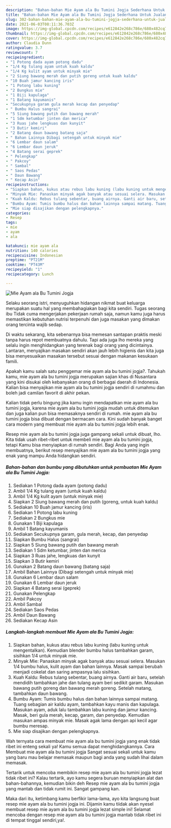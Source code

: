 ```yaml
---
description: "Bahan-bahan Mie Ayam ala Bu Tumini Jogja Sederhana Untuk Jualan"
title: "Bahan-bahan Mie Ayam ala Bu Tumini Jogja Sederhana Untuk Jualan"
slug: 302-bahan-bahan-mie-ayam-ala-bu-tumini-jogja-sederhana-untuk-jualan
date: 2021-06-03T08:11:36.703Z
image: https://img-global.cpcdn.com/recipes/e612842e268c786e/680x482cq70/mie-ayam-ala-bu-tumini-jogja-foto-resep-utama.jpg
thumbnail: https://img-global.cpcdn.com/recipes/e612842e268c786e/680x482cq70/mie-ayam-ala-bu-tumini-jogja-foto-resep-utama.jpg
cover: https://img-global.cpcdn.com/recipes/e612842e268c786e/680x482cq70/mie-ayam-ala-bu-tumini-jogja-foto-resep-utama.jpg
author: Claudia Dunn
ratingvalue: 3.7
reviewcount: 7
recipeingredient:
- "1 Potong dada ayam potong dadu"
- "1/4 Kg tulang ayam untuk kuah kaldu"
- "1/4 Kg kulit ayam untuk minyak mie"
- "2 Siung bawang merah dan putih goreng untuk kuah kaldu"
- "10 Buah jamur kancing iris"
- "1 Potong labu kuning"
- "2 Bungkus mie"
- "1 Biji kapulaga"
- "1 Batang kayumanis"
- "Secukupnya garam gula merah kecap dan penyedap"
- " Bumbu Halus sangrai"
- "5 Siung bawang putih dan bawang merah"
- "1 Sdm ketumbar jinten dan merica"
- "3 Ruas jahe lengkuas dan kunyit"
- "3 Butir kemiri"
- "2 Batang daun bawang batang saja"
- " Bahan Lainnya Dibagi setengah untuk minyak mie"
- "6 Lembar daun salam"
- "6 Lembar daun jeruk"
- "4 Batang serai geprek"
- " Pelengkap"
- " Pakcoy"
- " Sambal"
- " Saos Pedas"
- " Daun Bawang"
- " Kecap Asin"
recipeinstructions:
- "Siapkan bahan, kukus atau rebus labu kuning (labu kuning untuk mengentalkan). Kemudian blender bumbu halus tambahkan garam, sisihkan 1/4 untuk minyak mie."
- "Minyak Mie: Panaskan minyak agak banyak atau sesuai selera. Masukan 1/4 bumbu halus, kulit ayam dan bahan lainnya. Masak sampai berubah menjadi cokelat dan saring ampasnya lalu sisihkan."
- "Kuah Kaldu: Rebus tulang sebentar, buang airnya. Ganti air baru, setelah mendidih tambahkan jahe dan tulang ayam beri sedikit garam. Masukan bawang putih goreng dan bawang merah goreng. Setelah matang, tambahkan daun bawang."
- "Bumbu Ayam: Tumis bumbu halus dan bahan lainnya sampai matang. Tuang sebagian air kaldu ayam, tambahkan kayu manis dan kapulaga. Masukan ayam, aduk lalu tambahkan labu kuning dan jamur kancing. Masak, beri gula merah, kecap, garam, dan penyedap. Kemudian masukan ampas minyak mie. Masak agak lama dengan api kecil agar bumbu meresap."
- "Mie siap disajikan dengan pelengkapnya."
categories:
- Resep
tags:
- mie
- ayam
- ala

katakunci: mie ayam ala 
nutrition: 140 calories
recipecuisine: Indonesian
preptime: "PT21M"
cooktime: "PT43M"
recipeyield: "1"
recipecategory: Lunch

---
```



![Mie Ayam ala Bu Tumini Jogja](https://img-global.cpcdn.com/recipes/e612842e268c786e/680x482cq70/mie-ayam-ala-bu-tumini-jogja-foto-resep-utama.jpg)

Selaku seorang istri, menyuguhkan hidangan nikmat buat keluarga merupakan suatu hal yang membahagiakan bagi kita sendiri. Tugas seorang ibu Tidak cuma mengerjakan pekerjaan rumah saja, namun kamu juga harus memastikan kebutuhan nutrisi terpenuhi dan juga masakan yang dimakan orang tercinta wajib sedap.

Di waktu  sekarang, kita sebenarnya bisa memesan santapan praktis meski tanpa harus repot membuatnya dahulu. Tapi ada juga lho mereka yang selalu ingin menghidangkan yang terenak bagi orang yang dicintainya. Lantaran, menyajikan masakan sendiri akan jauh lebih higienis dan kita juga bisa menyesuaikan masakan tersebut sesuai dengan makanan kesukaan famili. 



Apakah kamu salah satu penggemar mie ayam ala bu tumini jogja?. Tahukah kamu, mie ayam ala bu tumini jogja merupakan sajian khas di Nusantara yang kini disukai oleh kebanyakan orang di berbagai daerah di Indonesia. Kalian bisa menyajikan mie ayam ala bu tumini jogja sendiri di rumahmu dan boleh jadi camilan favorit di akhir pekan.

Kalian tidak perlu bingung jika kamu ingin mendapatkan mie ayam ala bu tumini jogja, karena mie ayam ala bu tumini jogja mudah untuk ditemukan dan juga kalian pun bisa memasaknya sendiri di rumah. mie ayam ala bu tumini jogja bisa dibuat dengan bermacam cara. Kini sudah banyak banget cara modern yang membuat mie ayam ala bu tumini jogja lebih enak.

Resep mie ayam ala bu tumini jogja juga gampang sekali untuk dibuat, lho. Kita tidak usah ribet-ribet untuk membeli mie ayam ala bu tumini jogja, tetapi Kamu bisa menyiapkan di rumah sendiri. Bagi Anda yang ingin membuatnya, berikut resep menyajikan mie ayam ala bu tumini jogja yang enak yang mampu Anda hidangkan sendiri.

<!--inarticleads1-->

##### Bahan-bahan dan bumbu yang dibutuhkan untuk pembuatan Mie Ayam ala Bu Tumini Jogja:

1. Sediakan 1 Potong dada ayam (potong dadu)
1. Ambil 1/4 Kg tulang ayam (untuk kuah kaldu)
1. Ambil 1/4 Kg kulit ayam (untuk minyak mie)
1. Siapkan 2 Siung bawang merah dan putih (goreng, untuk kuah kaldu)
1. Sediakan 10 Buah jamur kancing (iris)
1. Sediakan 1 Potong labu kuning
1. Sediakan 2 Bungkus mie
1. Gunakan 1 Biji kapulaga
1. Ambil 1 Batang kayumanis
1. Sediakan Secukupnya garam, gula merah, kecap, dan penyedap
1. Siapkan  Bumbu Halus (sangrai)
1. Siapkan 5 Siung bawang putih dan bawang merah
1. Sediakan 1 Sdm ketumbar, jinten dan merica
1. Siapkan 3 Ruas jahe, lengkuas dan kunyit
1. Siapkan 3 Butir kemiri
1. Gunakan 2 Batang daun bawang (batang saja)
1. Ambil  Bahan Lainnya (Dibagi setengah untuk minyak mie)
1. Gunakan 6 Lembar daun salam
1. Gunakan 6 Lembar daun jeruk
1. Siapkan 4 Batang serai (geprek)
1. Gunakan  Pelengkap
1. Ambil  Pakcoy
1. Ambil  Sambal
1. Sediakan  Saos Pedas
1. Ambil  Daun Bawang
1. Sediakan  Kecap Asin




<!--inarticleads2-->

##### Langkah-langkah membuat Mie Ayam ala Bu Tumini Jogja:

1. Siapkan bahan, kukus atau rebus labu kuning (labu kuning untuk mengentalkan). Kemudian blender bumbu halus tambahkan garam, sisihkan 1/4 untuk minyak mie.
1. Minyak Mie: Panaskan minyak agak banyak atau sesuai selera. Masukan 1/4 bumbu halus, kulit ayam dan bahan lainnya. Masak sampai berubah menjadi cokelat dan saring ampasnya lalu sisihkan.
1. Kuah Kaldu: Rebus tulang sebentar, buang airnya. Ganti air baru, setelah mendidih tambahkan jahe dan tulang ayam beri sedikit garam. Masukan bawang putih goreng dan bawang merah goreng. Setelah matang, tambahkan daun bawang.
1. Bumbu Ayam: Tumis bumbu halus dan bahan lainnya sampai matang. Tuang sebagian air kaldu ayam, tambahkan kayu manis dan kapulaga. Masukan ayam, aduk lalu tambahkan labu kuning dan jamur kancing. Masak, beri gula merah, kecap, garam, dan penyedap. Kemudian masukan ampas minyak mie. Masak agak lama dengan api kecil agar bumbu meresap.
1. Mie siap disajikan dengan pelengkapnya.




Wah ternyata cara membuat mie ayam ala bu tumini jogja yang enak tidak ribet ini enteng sekali ya! Kamu semua dapat menghidangkannya. Cara Membuat mie ayam ala bu tumini jogja Sangat sesuai sekali untuk kamu yang baru mau belajar memasak maupun bagi anda yang sudah lihai dalam memasak.

Tertarik untuk mencoba membikin resep mie ayam ala bu tumini jogja lezat tidak ribet ini? Kalau tertarik, ayo kamu segera buruan menyiapkan alat dan bahan-bahannya, kemudian bikin deh Resep mie ayam ala bu tumini jogja yang mantab dan tidak rumit ini. Sangat gampang kan. 

Maka dari itu, ketimbang kamu berfikir lama-lama, ayo kita langsung buat resep mie ayam ala bu tumini jogja ini. Dijamin kamu tiidak akan nyesel membuat resep mie ayam ala bu tumini jogja lezat simple ini! Selamat mencoba dengan resep mie ayam ala bu tumini jogja mantab tidak ribet ini di tempat tinggal sendiri,ya!.

